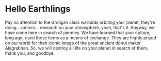 Hello Earthlings
=============
Pay no attention to the Groligan class warbirds orbiting your planet, they're doing....ummm....research on your atmosphere, yeah, that's it.  Anyway, we have come here in search of pennies.  We have learned that your culture, long ago, used these items as a means of exchange.  They are highly prized on our world for their iconic image of the great ancient donut maker Alagrabhan.  So, we will destroy all life on your planet in search of them, thank you, and goodbye.
